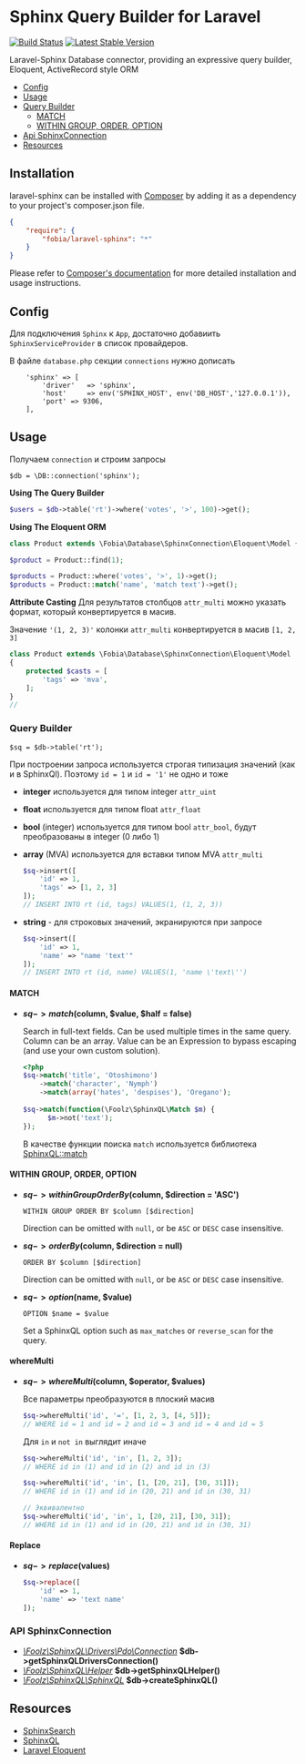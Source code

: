 # Sphinx Query Builder for Laravel

[![Build Status](https://travis-ci.org/fobiaphp/laravel-sphinx.svg?branch=master)](https://travis-ci.org/fobiaphp/laravel-sphinx)
[![Latest Stable Version](https://poser.pugx.org/fobia/laravel-sphinx/v/stable)](https://packagist.org/packages/fobia/laravel-sphinx)

Laravel-Sphinx Database connector, providing an expressive query builder, Eloquent, ActiveRecord style ORM


- [Config](#config)
- [Usage](#usage)
- [Query Builder](#query-builder)
    - [MATCH](#match)
    - [WITHIN GROUP, ORDER, OPTION](#within-group-order-option)
- [Api SphinxConnection](#api-sphinxconnection)
- [Resources](#resources)


## Installation

laravel-sphinx can be installed with [Composer](http://getcomposer.org)
by adding it as a dependency to your project's composer.json file.

```json
{
    "require": {
        "fobia/laravel-sphinx": "*"
    }
}
```

Please refer to [Composer's documentation](https://github.com/composer/composer/blob/master/doc/00-intro.md#introduction)
for more detailed installation and usage instructions.

## Config 



Для подключения `Sphinx` к `App`, достаточно добавиить `SphinxServiceProvider` в список провайдеров.

В файле `database.php` секции  `connections`  нужно дописать

        'sphinx' => [
            'driver'   => 'sphinx',
            'host'     => env('SPHINX_HOST', env('DB_HOST','127.0.0.1')),
            'port' => 9306,
        ],



## Usage


Получаем `connection` и строим запросы

    $db = \DB::connection('sphinx');

**Using The Query Builder**

```PHP
$users = $db->table('rt')->where('votes', '>', 100)->get();
```

**Using The Eloquent ORM**

```PHP
class Product extends \Fobia\Database\SphinxConnection\Eloquent\Model {} 

$product = Product::find(1);

$products = Product::where('votes', '>', 1)->get();
$products = Product::match('name', 'match text')->get();
```

**Attribute Casting**
Для результатов столбцов `attr_multi` можно указать формат, который конвертируется в масив.

Значение `'(1, 2, 3)'` колонки `attr_multi` конвертируется в масив `[1, 2, 3]` 

```PHP
class Product extends \Fobia\Database\SphinxConnection\Eloquent\Model 
{
    protected $casts = [
        'tags' => 'mva',
    ];
}
//
```


### Query Builder

    $sq = $db->table('rt');

При построении запроса используется строгая типизация значений (как и в SphinxQl). 
Поэтому `id = 1` и `id = '1'` не одно и тоже

* __integer__ используется для типом integer `attr_uint`
 
* __float__ используется для типом float `attr_float`

* __bool__ (integer) используется для типом bool `attr_bool`, будут преобразованы в integer (0 либо 1)

* __array__ (MVA) используется для вставки типом MVA `attr_multi`

    ```php
    $sq->insert([
        'id' => 1,
        'tags' => [1, 2, 3]
    ]);
    // INSERT INTO rt (id, tags) VALUES(1, (1, 2, 3))
   ```

* __string__ - для строковых значений, экранируются при запросе
    ```php
    $sq->insert([
        'id' => 1,
        'name' => "name 'text'"
    ]);
    // INSERT INTO rt (id, name) VALUES(1, 'name \'text\'')
   ```


#### MATCH

* __$sq->match($column, $value, $half = false)__

    Search in full-text fields. Can be used multiple times in the same query. Column can be an array. Value can be an Expression to bypass escaping (and use your own custom solution).

    ```php
    <?php
    $sq->match('title', 'Otoshimono')
        ->match('character', 'Nymph')
        ->match(array('hates', 'despises'), 'Oregano');
      
    $sq->match(function(\Foolz\SphinxQL\Match $m) {
          $m->not('text');
    });
    ```
    В качестве функции поиска `match` используется библиотека [SphinxQL::match](https://github.com/FoolCode/SphinxQL-Query-Builder#match) 


#### WITHIN GROUP, ORDER, OPTION

* __$sq->withinGroupOrderBy($column, $direction = 'ASC')__

    `WITHIN GROUP ORDER BY $column [$direction]`

    Direction can be omitted with `null`, or be `ASC` or `DESC` case insensitive.

* __$sq->orderBy($column, $direction = null)__

    `ORDER BY $column [$direction]`

    Direction can be omitted with `null`, or be `ASC` or `DESC` case insensitive.

* __$sq->option($name, $value)__

    `OPTION $name = $value`

    Set a SphinxQL option such as `max_matches` or `reverse_scan` for the query.


#### whereMulti

* __$sq->whereMulti($column, $operator, $values)__

    Все параметры преобразуются в плоский масив
    
    ```php
    $sq->whereMulti('id', '=', [1, 2, 3, [4, 5]]);
    // WHERE id = 1 and id = 2 and id = 3 and id = 4 and id = 5
    ```
    
    Для `in` и `not in` выглядит иначе 
    ```php
    $sq->whereMulti('id', 'in', [1, 2, 3]);
    // WHERE id in (1) and id in (2) and id in (3) 
    ```
    
    ```php
    $sq->whereMulti('id', 'in', [1, [20, 21], [30, 31]]);
    // WHERE id in (1) and id in (20, 21) and id in (30, 31) 
  
    // Эквивалентно
    $sq->whereMulti('id', 'in', 1, [20, 21], [30, 31]);
    // WHERE id in (1) and id in (20, 21) and id in (30, 31) 
    ```

#### Replace

* __$sq->replace($values)__

    ```php
    $sq->replace([
        'id' => 1,
        'name' => 'text name'
    ]);
    ```


### API SphinxConnection

* [_\Foolz\SphinxQL\Drivers\Pdo\Connection_](https://github.com/FoolCode/SphinxQL-Query-Builder#connection) __$db->getSphinxQLDriversConnection()__
* [_\Foolz\SphinxQL\Helper_](https://github.com/FoolCode/SphinxQL-Query-Builder#helper) __$db->getSphinxQLHelper()__
* [_\Foolz\SphinxQL\SphinxQL_](https://github.com/FoolCode/SphinxQL-Query-Builder#sphinxql)  __$db->createSphinxQL()__


Resources
---------

  * [SphinxSearch](http://sphinxsearch.com/docs/current.html)
  * [SphinxQL](https://github.com/FoolCode/SphinxQL-Query-Builder)
  * [Laravel Eloquent](https://laravel.com/docs/5.3/eloquent)
